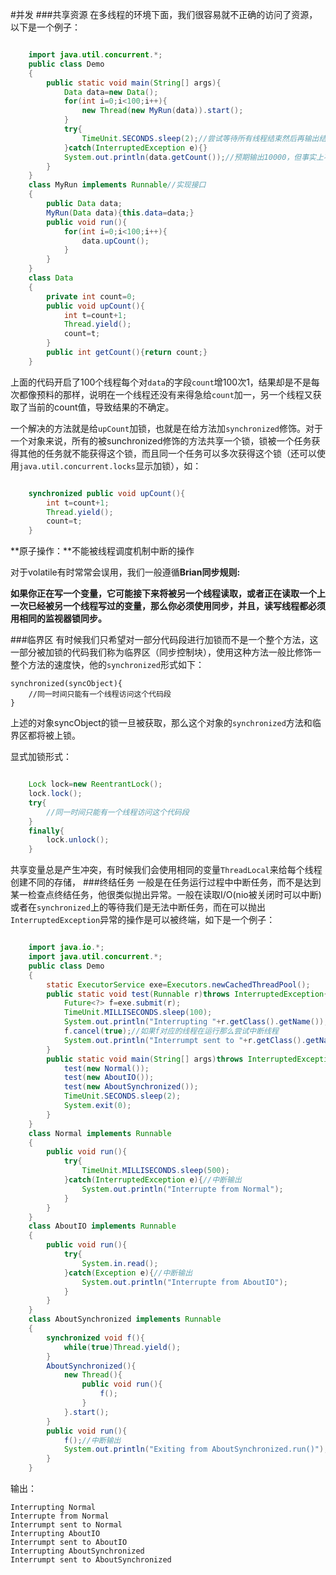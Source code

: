 #并发
###共享资源
在多线程的环境下面，我们很容易就不正确的访问了资源，以下是一个例子：

```java

	import java.util.concurrent.*;
	public class Demo
	{
		public static void main(String[] args){
			Data data=new Data();
        	for(int i=0;i<100;i++){
	            new Thread(new MyRun(data)).start();
        	}
			try{
				TimeUnit.SECONDS.sleep(2);//尝试等待所有线程结束然后再输出结果
			}catch(InterruptedException e){}
			System.out.println(data.getCount());//预期输出10000，但事实上不是
		}
	}
	class MyRun implements Runnable//实现接口
	{
		public Data data;
		MyRun(Data data){this.data=data;}
		public void run(){
    		for(int i=0;i<100;i++){
    			data.upCount();
    		}
    	}
    }
    class Data
    {
    	private int count=0;
    	public void upCount(){
			int t=count+1;
			Thread.yield();
			count=t;
		}
    	public int getCount(){return count;}
    }

```

上面的代码开启了100个线程每个对`data`的字段`count`增100次1，结果却是不是每次都像预料的那样，说明在一个线程还没有来得急给`count`加一，另一个线程又获取了当前的count值，导致结果的不确定。

一个解决的方法就是给`upCount`加锁，也就是在给方法加`synchronized`修饰。对于一个对象来说，所有的被sunchronized修饰的方法共享一个锁，锁被一个任务获得其他的任务就不能获得这个锁，而且同一个任务可以多次获得这个锁（还可以使用`java.util.concurrent.locks`显示加锁），如：

```java

	synchronized public void upCount(){
		int t=count+1;
		Thread.yield();
		count=t;
	}

```

**原子操作：**不能被线程调度机制中断的操作

对于volatile有时常常会误用，我们一般遵循**Brian同步规则:**

**如果你正在写一个变量，它可能接下来将被另一个线程读取，或者正在读取一个上一次已经被另一个线程写过的变量，那么你必须使用同步，并且，读写线程都必须用相同的监视器锁同步。**

###临界区
有时候我们只希望对一部分代码段进行加锁而不是一个整个方法，这一部分被加锁的代码我们称为临界区（同步控制块），使用这种方法一般比修饰一整个方法的速度快，他的`synchronized`形式如下：

	synchronized(syncObject){
		//同一时间只能有一个线程访问这个代码段
	}
上述的对象syncObject的锁一旦被获取，那么这个对象的`synchronized`方法和临界区都将被上锁。

显式加锁形式：

```java

	Lock lock=new ReentrantLock();
	lock.lock();
	try{
		//同一时间只能有一个线程访问这个代码段
	}
	finally{
		lock.unlock();
	}

```

共享变量总是产生冲突，有时候我们会使用相同的变量`ThreadLocal`来给每个线程创建不同的存储，
###终结任务
一般是在任务运行过程中中断任务，而不是达到某一检查点终结任务，他很类似抛出异常。一般在读取I/O(nio被关闭时可以中断)或者在`synchronized`上的等待我们是无法中断任务，而在可以抛出`InterruptedException`异常的操作是可以被终端，如下是一个例子：

```java

    import java.io.*;
    import java.util.concurrent.*;
    public class Demo
    {
    	static ExecutorService exe=Executors.newCachedThreadPool();
    	public static void test(Runnable r)throws InterruptedException{
    		Future<?> f=exe.submit(r);
    		TimeUnit.MILLISECONDS.sleep(100);
    		System.out.println("Interrupting "+r.getClass().getName());
    		f.cancel(true);//如果f对应的线程在运行那么尝试中断线程
    		System.out.println("Interrumpt sent to "+r.getClass().getName());
    	}
    	public static void main(String[] args)throws InterruptedException{
    		test(new Normal());
    		test(new AboutIO());
    		test(new AboutSynchronized());
    		TimeUnit.SECONDS.sleep(2);
    		System.exit(0);
    	}
    }
    class Normal implements Runnable
    {
    	public void run(){
    		try{
    			TimeUnit.MILLISECONDS.sleep(500);
    		}catch(InterruptedException e){//中断输出
    			System.out.println("Interrupte from Normal");
    		}
    	}
    }
    class AboutIO implements Runnable
    {
    	public void run(){
    		try{
    			System.in.read();
    		}catch(Exception e){//中断输出
    			System.out.println("Interrupte from AboutIO");
    		}
    	}
    }
    class AboutSynchronized implements Runnable
    {
    	synchronized void f(){
    		while(true)Thread.yield();
    	}
    	AboutSynchronized(){
    		new Thread(){
    			public void run(){
    				f();
    			}
    		}.start();
    	}
    	public void run(){
    		f();//中断输出
    		System.out.println("Exiting from AboutSynchronized.run()");
    	}
    }

```

输出：

    Interrupting Normal
    Interrupte from Normal
    Interrumpt sent to Normal
    Interrupting AboutIO
    Interrumpt sent to AboutIO
    Interrupting AboutSynchronized
    Interrumpt sent to AboutSynchronized